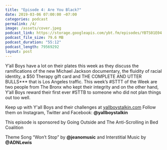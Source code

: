 ```yaml
---
title: "Episode 4: Are You Black?"
date: 2019-03-06 07:00:00 −07:00
categories: podcast
permalink: /4/
image: /assets/cover.jpeg
podcast_link: https://storage.googleapis.com/ybt.fm/episodes/YBTS01E04.mp3
podcast_file_size: 79.6 MB
podcast_duration: "55:12"
podcast_length: 79569292
layout: post
---
```


Y’all Boys have a lot on their plates this week as they discuss the ramifications of the new Michael Jackson documentary, the fluidity of racial identity, a $50 Therapy gift card and THE COMPLETE AND UTTER BULLS*** that is Los Angeles traffic. This week’s #STTT of the Week are two people from The Bronx who kept their integrity and on the other hand, Y’all Boys reward their first ever #STTB to someone who did not plan things out too well.

Keep up with Y'all Boys and their challenges at [yallboystalkin.com](https://yallboystalkin.com)
Follow them on Instagram, Twitter and Facebook: **@yallboystalkin**

This episode is sponsored by Going Outside and The Anti-Scrolling in Bed Coalition

Theme Song “Won’t Stop” by **@jeanomusic** and Interstitial Music by **@ADNLewis**